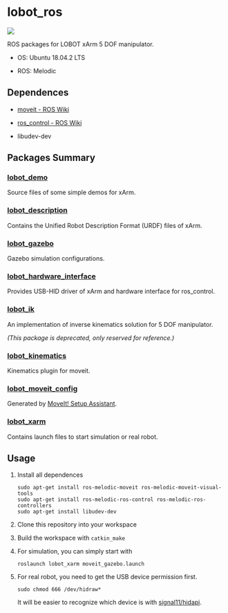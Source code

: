 # lobot_ros

![](https://github.com/shoujiaxin/lobot_ros/workflows/ROS%20catkin_make/badge.svg)

ROS packages for LOBOT xArm 5 DOF manipulator.

- OS: Ubuntu 18.04.2 LTS

- ROS: Melodic

## Dependences

- [moveit - ROS Wiki](http://wiki.ros.org/moveit)

- [ros_control - ROS Wiki](http://wiki.ros.org/ros_control)

- libudev-dev

## Packages Summary

### [lobot_demo](lobot_demo)

Source files of some simple demos for xArm.

### [lobot_description](lobot_description)

Contains the Unified Robot Description Format (URDF) files of xArm.

### [lobot_gazebo](lobot_gazebo)

Gazebo simulation configurations.

### [lobot_hardware_interface](lobot_hardware_interface)

Provides USB-HID driver of xArm and hardware interface for ros_control.

### [lobot_ik](lobot_ik)

An implementation of inverse kinematics solution for 5 DOF manipulator.

*(This package is deprecated, only reserved for reference.)*

### [lobot_kinematics](lobot_kinematics)

Kinematics plugin for moveit.

### [lobot_moveit_config](lobot_moveit_config)

Generated by [MoveIt! Setup Assistant](https://ros-planning.github.io/moveit_tutorials/doc/setup_assistant/setup_assistant_tutorial.html).

### [lobot_xarm](lobot_xarm)

Contains launch files to start simulation or real robot.

## Usage

1. Install all dependences

   ```shell
   sudo apt-get install ros-melodic-moveit ros-melodic-moveit-visual-tools
   sudo apt-get install ros-melodic-ros-control ros-melodic-ros-controllers
   sudo apt-get install libudev-dev
   ```

2. Clone this repository into your workspace

3. Build the workspace with `catkin_make`

4. For simulation, you can simply start with

   ```shell
   roslaunch lobot_xarm moveit_gazebo.launch
   ```

5. For real robot, you need to get the USB device permission first.

   ```shell
   sudo chmod 666 /dev/hidraw*
   ```

   It will be easier to recognize which device is with [signal11/hidapi](https://github.com/signal11/hidapi).

